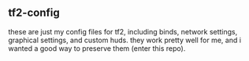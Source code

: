 ## tf2-config

these are just my config files for tf2, including binds, network settings, graphical settings, and custom huds. they work pretty well for me, and i wanted a good way to preserve them (enter this repo).
